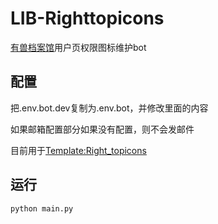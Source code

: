 # LIB-Righttopicons
[有兽档案馆](https://youshou.wiki)用户页权限图标维护bot

## 配置

把.env.bot.dev复制为.env.bot，并修改里面的内容

如果邮箱配置部分如果没有配置，则不会发邮件

目前用于[Template:Right_topicons](https://youshou.wiki/wiki/Template:Right_topicons)

## 运行

```
python main.py
```


